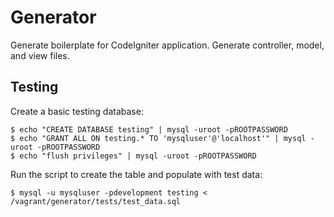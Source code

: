 # Generator

Generate boilerplate for CodeIgniter application. Generate controller, model,
and view files. 

## Testing

Create a basic testing database:

	$ echo "CREATE DATABASE testing" | mysql -uroot -pROOTPASSWORD
	$ echo "GRANT ALL ON testing.* TO 'mysqluser'@'localhost'" | mysql -uroot -pROOTPASSWORD
	$ echo "flush privileges" | mysql -uroot -pROOTPASSWORD

Run the script to create the table and populate with test data:

	$ mysql -u mysqluser -pdevelopment testing < /vagrant/generator/tests/test_data.sql


